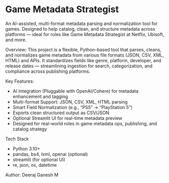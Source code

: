 # Game Metadata Strategist
An AI-assisted, multi-format metadata parsing and normalization tool for games. Designed to help catalog, clean, and structure metadata across platforms — ideal for roles like Game Metadata Strategist at Netflix, Ubisoft, and more.

Overview:
This project is a flexible, Python-based tool that parses, cleans, and normalizes game metadata from various file formats (JSON, CSV, XML, HTML) and APIs. It standardizes fields like genre, platform, developer, and release dates — streamlining ingestion for search, categorization, and compliance across publishing platforms.

Key Features:
- AI Integration (Pluggable with OpenAI/Cohere) for metadata enhancement and tagging
- Multi-format Support: JSON, CSV, XML, HTML parsing
- Smart Field Normalization (e.g., “PS5” → “PlayStation 5”)
- Exports clean structured output as CSV/JSON
- Optional Streamlit UI for real-time metadata preview
- Designed for real-world roles in game metadata ops, publishing, and catalog strategy

Tech Stack
- Python 3.10+
- pandas, bs4, lxml, openai (optional)
- streamlit (for optional UI)
- re, json, os, datetime

Author:
Deeraj Ganesh M
